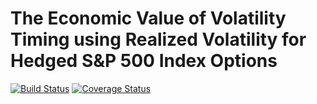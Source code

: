 # The Economic Value of Volatility Timing using Realized Volatility for Hedged S&P 500 Index Options

[![Build Status](https://travis-ci.org/hugolamarrephd/rvhedging.svg?branch=master)](https://travis-ci.org/hugolamarrephd/rvhedging)
[![Coverage Status](https://coveralls.io/repos/github/hugolamarrephd/rvhedging/badge.svg)](https://coveralls.io/github/hugolamarrephd/rvhedging)